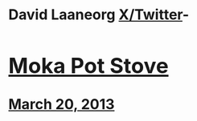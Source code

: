 # David Laaneorg [X/Twitter](https://x.com/doftya)- [<h2>Moka Pot Stove</h2>March 20, 2013](https://ineedcoffee.com/moka-pot-stove/)